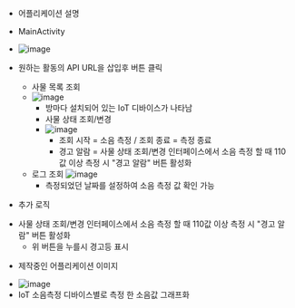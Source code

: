 - 어플리케이션 설명

- MainActivity
- ![image](https://github.com/SebIn020208/Android-RestAPI-master/assets/115605128/c97f2567-30bd-4fd7-8435-7fbab2b98584)
- 원하는 활동의 API URL을 삽입후 버튼 클릭

	- 사물 목록 조회
 	- ![image](https://github.com/SebIn020208/Android-RestAPI-master/assets/115605128/4004b98d-f5a5-4cde-b145-d62fdb48dc5b)
		- 방마다 설치되어 있는 IoT 디바이스가 나타남
    	- 사물 상태 조회/변경
       	- ![image](https://github.com/SebIn020208/Android-RestAPI-master/assets/115605128/c36ff6a6-405a-4eda-b3c3-9e15f7e775a5)
       		- 조회 시작 = 소음 측정 / 조회 종료 = 측정 종료
           	- 경고 알람 = 사물 상태 조회/변경 인터페이스에서 소음 측정 할 때 110값 이상 측정 시 "경고 알람" 버튼 활성화
	- 로그 조회 
	![image](https://github.com/SebIn020208/Android-RestAPI-master/assets/115605128/32cb8f7b-0e65-40ce-8941-bc65ca849f8d)
		- 측정되었던 날짜를 설정하여 소음 측정 값 확인 가능





+ 추가 로직

- 사물 상태 조회/변경 인터페이스에서 소음 측정 할 때 110값 이상 측정 시 "경고 알람" 버튼 활성화
	- 위 버튼을 누를시 경고등 표시

+ 제작중인 어플리케이션 이미지
- ![image](https://github.com/SebIn020208/Android-RestAPI-master/assets/115605128/1ac551fe-33f5-4f60-98ea-7bef19037599)
- IoT 소음측정 디바이스별로 측정 한 소음값 그래프화
